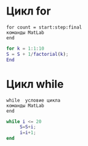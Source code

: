 # Цикл for
```
for count = start:step:final  
команды MatLab 
end
```

```matlab
for k = 1:1:10
S = S + 1/factorial(k);
End
```

# Цикл while
```
while  условие цикла
команды MatLab 
end
```

```matlab
while i <= 20
     S=S+i;  
     i=i+1;
end  
```
